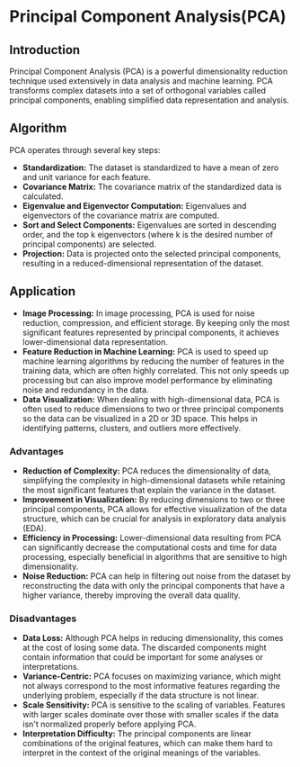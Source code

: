 # Principal Component Analysis(PCA)

## Introduction
Principal Component Analysis (PCA) is a powerful dimensionality reduction technique used extensively in data analysis and machine learning. PCA transforms complex datasets into a set of orthogonal variables called principal components, enabling simplified data representation and analysis.

## Algorithm 
PCA operates through several key steps:
- **Standardization:** The dataset is standardized to have a mean of zero and unit variance for each feature.
- **Covariance Matrix:** The covariance matrix of the standardized data is calculated.
- **Eigenvalue and Eigenvector Computation:** Eigenvalues and eigenvectors of the covariance matrix are computed.
- **Sort and Select Components:** Eigenvalues are sorted in descending order, and the top k eigenvectors (where k is the desired number of principal components) are selected.
- **Projection:** Data is projected onto the selected principal components, resulting in a reduced-dimensional representation of the dataset.


## Application
- **Image Processing:** In image processing, PCA is used for noise reduction, compression, and efficient storage. By keeping only the most significant features represented by principal components, it achieves lower-dimensional data representation.
- **Feature Reduction in Machine Learning:** PCA is used to speed up machine learning algorithms by reducing the number of features in the training data, which are often highly correlated. This not only speeds up processing but can also improve model performance by eliminating noise and redundancy in the data.
- **Data Visualization:** When dealing with high-dimensional data, PCA is often used to reduce dimensions to two or three principal components so the data can be visualized in a 2D or 3D space. This helps in identifying patterns, clusters, and outliers more effectively.
  

### Advantages
- **Reduction of Complexity:** PCA reduces the dimensionality of data, simplifying the complexity in high-dimensional datasets while retaining the most significant features that explain the variance in the dataset.
- **Improvement in Visualization:** By reducing dimensions to two or three principal components, PCA allows for effective visualization of the data structure, which can be crucial for analysis in exploratory data analysis (EDA).
- **Efficiency in Processing:** Lower-dimensional data resulting from PCA can significantly decrease the computational costs and time for data processing, especially beneficial in algorithms that are sensitive to high dimensionality.
- **Noise Reduction:** PCA can help in filtering out noise from the dataset by reconstructing the data with only the principal components that have a higher variance, thereby improving the overall data quality.

### Disadvantages
- **Data Loss:** Although PCA helps in reducing dimensionality, this comes at the cost of losing some data. The discarded components might contain information that could be important for some analyses or interpretations.
- **Variance-Centric:** PCA focuses on maximizing variance, which might not always correspond to the most informative features regarding the underlying problem, especially if the data structure is not linear.
- **Scale Sensitivity:** PCA is sensitive to the scaling of variables. Features with larger scales dominate over those with smaller scales if the data isn't normalized properly before applying PCA.
- **Interpretation Difficulty:** The principal components are linear combinations of the original features, which can make them hard to interpret in the context of the original meanings of the variables.

